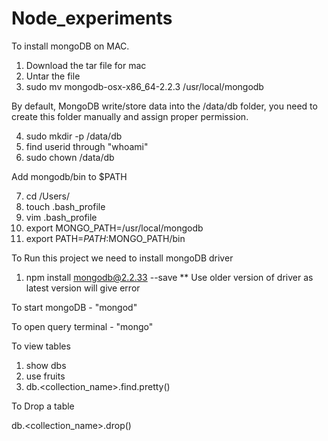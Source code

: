 # Node_experiments
To install mongoDB on MAC.

1. Download the tar file for mac
2. Untar the file
3. sudo mv mongodb-osx-x86_64-2.2.3 /usr/local/mongodb

By default, MongoDB write/store data into the /data/db folder, you need to create this folder manually and assign proper permission.

4. sudo mkdir -p /data/db
5. find userid through "whoami"
6. sudo chown <whoami> /data/db
  
Add mongodb/bin to $PATH

7. cd /Users/<userID>
8. touch .bash_profile
9. vim .bash_profile
10. export MONGO_PATH=/usr/local/mongodb
11. export PATH=$PATH:$MONGO_PATH/bin
  
  
To Run this project we need to install mongoDB driver

1. npm install mongodb@2.2.33 --save 
** Use older version of driver as latest version will give error

To start mongoDB - "mongod"

To open query terminal - "mongo"

To view tables

1. show dbs
2. use fruits
3. db.<collection_name>.find.pretty()


  
To Drop a table

db.<collection_name>.drop()
